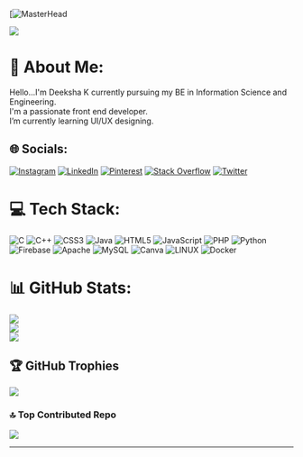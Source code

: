 [![MasterHead](https://camo.githubusercontent.com/0f2df9c6430300192232520a10bc3f09066cee3c6f1205da8490ac2b1d69d9e5/68747470733a2f2f6d69722d73332d63646e2d63662e626568616e63652e6e65742f70726f6a6563745f6d6f64756c65732f646973702f3630313031343131363737303437352e363036386265666634363430612e676966)

[![](https://visitcount.itsvg.in/api?id=deekshak541&icon=0&color=0)](https://visitcount.itsvg.in)

# 💫 About Me:
Hello...I'm Deeksha K currently pursuing my BE in Information Science and Engineering.<br>I'm a passionate front end developer.<br>I’m currently learning UI/UX designing.<br>


## 🌐 Socials:
[![Instagram](https://img.shields.io/badge/Instagram-%23E4405F.svg?logo=Instagram&logoColor=white)](https://instagram.com/___deekshakunder) [![LinkedIn](https://img.shields.io/badge/LinkedIn-%230077B5.svg?logo=linkedin&logoColor=white)](https://linkedin.com/in/deekshak) [![Pinterest](https://img.shields.io/badge/Pinterest-%23E60023.svg?logo=Pinterest&logoColor=white)](https://pinterest.com/deekshak22541) [![Stack Overflow](https://img.shields.io/badge/-Stackoverflow-FE7A16?logo=stack-overflow&logoColor=white)](https://stackoverflow.com/users/22057098) [![Twitter](https://img.shields.io/badge/Twitter-%231DA1F2.svg?logo=Twitter&logoColor=white)](https://twitter.com/Deeksha541) 

# 💻 Tech Stack:
![C](https://img.shields.io/badge/c-%2300599C.svg?style=for-the-badge&logo=c&logoColor=white) ![C++](https://img.shields.io/badge/c++-%2300599C.svg?style=for-the-badge&logo=c%2B%2B&logoColor=white) ![CSS3](https://img.shields.io/badge/css3-%231572B6.svg?style=for-the-badge&logo=css3&logoColor=white) ![Java](https://img.shields.io/badge/java-%23ED8B00.svg?style=for-the-badge&logo=java&logoColor=white) ![HTML5](https://img.shields.io/badge/html5-%23E34F26.svg?style=for-the-badge&logo=html5&logoColor=white) ![JavaScript](https://img.shields.io/badge/javascript-%23323330.svg?style=for-the-badge&logo=javascript&logoColor=%23F7DF1E) ![PHP](https://img.shields.io/badge/php-%23777BB4.svg?style=for-the-badge&logo=php&logoColor=white) ![Python](https://img.shields.io/badge/python-3670A0?style=for-the-badge&logo=python&logoColor=ffdd54) ![Firebase](https://img.shields.io/badge/firebase-%23039BE5.svg?style=for-the-badge&logo=firebase) ![Apache](https://img.shields.io/badge/apache-%23D42029.svg?style=for-the-badge&logo=apache&logoColor=white) ![MySQL](https://img.shields.io/badge/mysql-%2300f.svg?style=for-the-badge&logo=mysql&logoColor=white) ![Canva](https://img.shields.io/badge/Canva-%2300C4CC.svg?style=for-the-badge&logo=Canva&logoColor=white) ![LINUX](https://img.shields.io/badge/Linux-FCC624?style=for-the-badge&logo=linux&logoColor=black) ![Docker](https://img.shields.io/badge/docker-%230db7ed.svg?style=for-the-badge&logo=docker&logoColor=white)
# 📊 GitHub Stats:
![](https://github-readme-stats.vercel.app/api?username=deekshak541&theme=dark&hide_border=false&include_all_commits=true&count_private=true)<br/>
![](https://github-readme-streak-stats.herokuapp.com/?user=deekshak541&theme=dark&hide_border=false)<br/>
![](https://github-readme-stats.vercel.app/api/top-langs/?username=deekshak541&theme=dark&hide_border=false&include_all_commits=true&count_private=true&layout=compact)

## 🏆 GitHub Trophies
![](https://github-profile-trophy.vercel.app/?username=deekshak541&theme=nord&no-frame=false&no-bg=false&margin-w=4)

### 🔝 Top Contributed Repo
![](https://github-contributor-stats.vercel.app/api?username=deekshak541&limit=5&theme=dark&combine_all_yearly_contributions=true)

---

